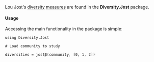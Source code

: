 Lou Jost's
[diversity](http://dx.doi.org/10.1111/j.2006.0030-1299.14714.x)
[measures](http://www.esajournals.org/doi/abs/10.1890/06-1736.1) are
found in the **Diversity.Jost** package.

#### Usage

Accessing the main functionality in the package is simple:

```julia_skip
using Diversity.Jost

# Load community to study

diversities = jostβ(community, [0, 1, 2])
```
